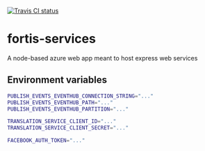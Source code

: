 [![Travis CI status](https://api.travis-ci.org/CatalystCode/project-fortis-services.svg?branch=master)](https://travis-ci.org/CatalystCode/project-fortis-services)

# fortis-services
A node-based azure web app meant to host express web services

## Environment variables

```sh
PUBLISH_EVENTS_EVENTHUB_CONNECTION_STRING="..."
PUBLISH_EVENTS_EVENTHUB_PATH="..."
PUBLISH_EVENTS_EVENTHUB_PARTITION="..."

TRANSLATION_SERVICE_CLIENT_ID="..."
TRANSLATION_SERVICE_CLIENT_SECRET="..."

FACEBOOK_AUTH_TOKEN="..."
```
